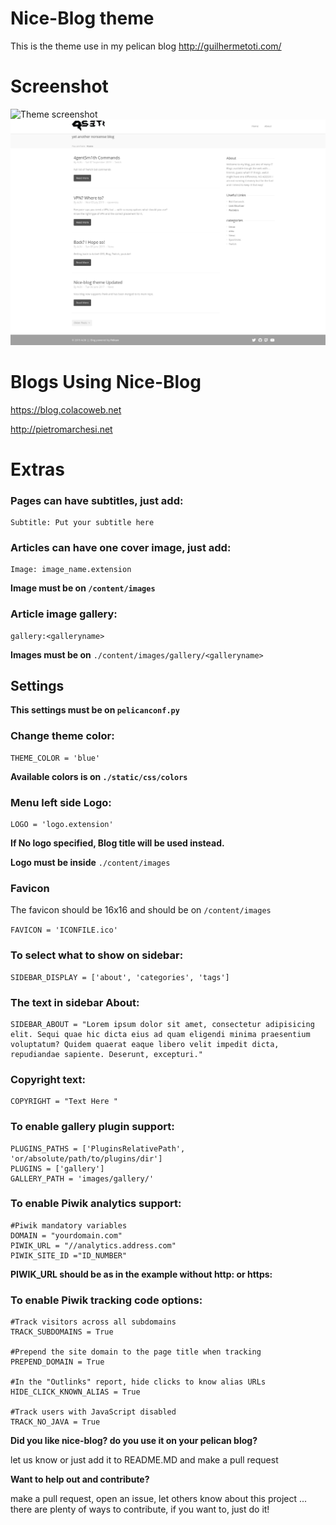# Nice-Blog theme
This is the theme use in my pelican blog http://guilhermetoti.com/

# Screenshot
![Theme screenshot](screenshot.png) ![Theme screenshot](screenshot2.png)

# Blogs Using Nice-Blog

https://blog.colacoweb.net

http://pietromarchesi.net


# Extras

### Pages can have subtitles, just add:
```
Subtitle: Put your subtitle here
```

### Articles can have one cover image, just add:
```
Image: image_name.extension
```
**Image must be on `/content/images`**

### Article image gallery:
```
gallery:<galleryname>
```
**Images must be on** `./content/images/gallery/<galleryname>`

## Settings

**This settings must be on `pelicanconf.py`**

### Change theme color:
```
THEME_COLOR = 'blue'
```
**Available colors is on `./static/css/colors`**

### Menu left side Logo: 
```
LOGO = 'logo.extension'
```
**If No logo specified, Blog title will be used instead.**

**Logo must be inside** `./content/images`

### Favicon

The favicon should be 16x16 and should be on `/content/images`

`FAVICON = 'ICONFILE.ico'`

### To select what to show on sidebar:
```
SIDEBAR_DISPLAY = ['about', 'categories', 'tags']
```

### The text in sidebar About:
```
SIDEBAR_ABOUT = "Lorem ipsum dolor sit amet, consectetur adipisicing elit. Sequi quae hic dicta eius ad quam eligendi minima praesentium voluptatum? Quidem quaerat eaque libero velit impedit dicta, repudiandae sapiente. Deserunt, excepturi."
```

### Copyright text:
```
COPYRIGHT = "Text Here "
```

### To enable gallery plugin support:
```
PLUGINS_PATHS = ['PluginsRelativePath', 'or/absolute/path/to/plugins/dir']
PLUGINS = ['gallery']
GALLERY_PATH = 'images/gallery/'
```

### To enable Piwik analytics support:
```
#Piwik mandatory variables
DOMAIN = "yourdomain.com"
PIWIK_URL = "//analytics.address.com"
PIWIK_SITE_ID ="ID_NUMBER"
```
**PIWIK_URL should be as in the example without http: or https:**

### To enable Piwik tracking code options:

```
#Track visitors across all subdomains
TRACK_SUBDOMAINS = True

#Prepend the site domain to the page title when tracking
PREPEND_DOMAIN = True

#In the "Outlinks" report, hide clicks to know alias URLs
HIDE_CLICK_KNOWN_ALIAS = True

#Track users with JavaScript disabled
TRACK_NO_JAVA = True
```

**Did you like nice-blog? do you use it on your pelican blog?**

let us know or just add it to README.MD and make a pull request

**Want to help out and contribute?**

make a pull request, open an issue, let others know about this project ... there are plenty of ways to contribute, if you want to, just do it!
